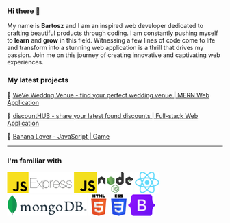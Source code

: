 ### Hi there 👋

My name is **Bartosz** and I am an inspired web developer dedicated to crafting beautiful products through coding. I am constantly pushing myself to **learn** and **grow** in this field. Witnessing a few lines of code come to life and transform into a stunning web application is a thrill that drives my passion. Join me on this journey of creating innovative and captivating web experiences.

### My latest projects

🎊 [WeVe Weddng Venue - find your perfect wedding venue | MERN Web Application](https://weve.netlify.app/)

🛒 [discountHUB - share your latest found discounts | Full-stack Web Application](https://discounthubnl.adaptable.app/)

🍌 [Banana Lover - JavaScript | Game](https://bartoszde.github.io/banana-lover/index.html)

---
### I'm familiar with
<img src="./images/JavaScript.png" alt="JavaScript" width="auto" height="50">  <img src="./images/ExpressJs.webp" alt="ExpressJs" width="auto" height="50">  <img src="./images/nodeJs.png" alt="NodeJs" width="auto" height="50">   <img src="./images/ReactJs.png" alt="ReactJs" width="auto" height="50">   <img src="./images/MongoDB.png" alt="MongoDB" width=auto height="50">   <img src="./images/html.png" alt="html" width="auto" height="50">   <img src="./images/css.png" alt="css" width="auto" height="50">   <img src="./images/Bootstrap.png" alt="Bootstrap" width="auto" height="50"> 


<!--
**bartoszde/bartoszde** is a ✨ _special_ ✨ repository because its `README.md` (this file) appears on your GitHub profile.

Here are some ideas to get you started:
- 🔭 I’m currently working on my own Lego collector page
- 🌱 I’m currently learning TypeScript
- 👯 I’m looking to collaborate on ...
- 🤔 I’m looking for help with ...
- 💬 Ask me about ...
- 📫 How to reach me: bartek.wlkp@gmail.com
- ⚡ Fun fact: ...

-->
